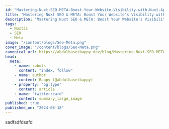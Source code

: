 ```yaml
---
id: "Mastering-Nuxt-SEO-META-Boost-Your-Website-Visibility-with-Nuxt-App"
title: "Mastering Nuxt SEO & META: Boost Your Website's Visibility with Nuxt.js"
description: "Mastering Nuxt SEO & META: Boost Your Website's Visibility with Nuxt.js"
tags:
  - NuxtJs
  - SEO
  - Meta
image: "/content/blogs/Seo-Meta.png"
cover_image: "/content/blogs/Seo-Meta.png"
canonical_url: https://abdulbasetbappy.dev/blog/Mastering-Nuxt-SEO-META-Boost-Your-Website-Visibility-with-Nuxt-App
head:
  meta:
    - name: robots
      content: "index, follow"
    - name: author
      content: Bappy (@abdulbasetbappy)
    - property: "og:type"
      content: article
    - name: "twitter:card"
      content: summary_large_image
published: true
published_on: "2024-08-18"
---
```

sadfsdfdsafd
